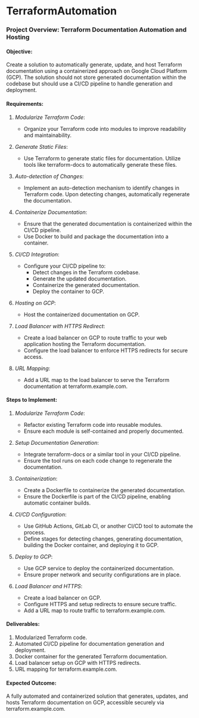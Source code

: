 # TerraformAutomation
### Project Overview: Terraform Documentation Automation and Hosting

#### Objective:
Create a solution to automatically generate, update, and host Terraform documentation using a containerized approach on Google Cloud Platform (GCP). The solution should not store generated documentation within the codebase but should use a CI/CD pipeline to handle generation and deployment.

#### Requirements:

1. *Modularize Terraform Code*:
   - Organize your Terraform code into modules to improve readability and maintainability.

2. *Generate Static Files*:
   - Use Terraform to generate static files for documentation. Utilize tools like terraform-docs to automatically generate these files.

3. *Auto-detection of Changes*:
   - Implement an auto-detection mechanism to identify changes in Terraform code. Upon detecting changes, automatically regenerate the documentation.

4. *Containerize Documentation*:
   - Ensure that the generated documentation is containerized within the CI/CD pipeline.
   - Use Docker to build and package the documentation into a container.

5. *CI/CD Integration*:
   - Configure your CI/CD pipeline to:
     - Detect changes in the Terraform codebase.
     - Generate the updated documentation.
     - Containerize the generated documentation.
     - Deploy the container to GCP.

6. *Hosting on GCP*:
   - Host the containerized documentation on GCP.

7. *Load Balancer with HTTPS Redirect*:
   - Create a load balancer on GCP to route traffic to your web application hosting the Terraform documentation.
   - Configure the load balancer to enforce HTTPS redirects for secure access.

8. *URL Mapping*:
   - Add a URL map to the load balancer to serve the Terraform documentation at terraform.example.com.

#### Steps to Implement:

1. *Modularize Terraform Code*:
   - Refactor existing Terraform code into reusable modules.
   - Ensure each module is self-contained and properly documented.

2. *Setup Documentation Generation*:
   - Integrate terraform-docs or a similar tool in your CI/CD pipeline.
   - Ensure the tool runs on each code change to regenerate the documentation.

3. *Containerization*:
   - Create a Dockerfile to containerize the generated documentation.
   - Ensure the Dockerfile is part of the CI/CD pipeline, enabling automatic container builds.

4. *CI/CD Configuration*:
   - Use GitHub Actions, GitLab CI, or another CI/CD tool to automate the process.
   - Define stages for detecting changes, generating documentation, building the Docker container, and deploying it to GCP.

5. *Deploy to GCP*:
   - Use GCP service to deploy the containerized documentation.
   - Ensure proper network and security configurations are in place.

6. *Load Balancer and HTTPS*:
   - Create a load balancer on GCP.
   - Configure HTTPS and setup redirects to ensure secure traffic.
   - Add a URL map to route traffic to terraform.example.com.

#### Deliverables:

1. Modularized Terraform code.
2. Automated CI/CD pipeline for documentation generation and deployment.
3. Docker container for the generated Terraform documentation.
4. Load balancer setup on GCP with HTTPS redirects.
5. URL mapping for terraform.example.com.

#### Expected Outcome:
A fully automated and containerized solution that generates, updates, and hosts Terraform documentation on GCP, accessible securely via terraform.example.com.